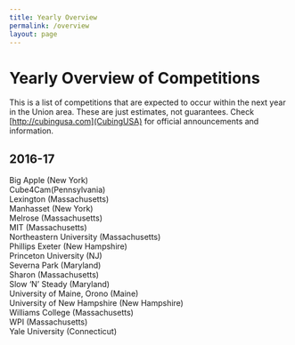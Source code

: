 ```yaml
---
title: Yearly Overview
permalink: /overview
layout: page
---
```


Yearly Overview of Competitions
===============================

This is a list of competitions that are expected to occur within the next year in the Union area. These are just estimates, not guarantees. Check [http://cubingusa.com](CubingUSA) for official announcements and information.

2016-17
-------

<div class="well winter">
Big Apple (New York)<br />
Cube4Cam(Pennsylvania)<br />
Lexington (Massachusetts)<br />
Manhasset (New York)<br />
Melrose (Massachusetts)<br />
MIT (Massachusetts)<br />
Northeastern University (Massachusetts)<br />
Phillips Exeter (New Hampshire)<br />
Princeton University (NJ)<br />
Severna Park (Maryland)<br />
Sharon (Massachusetts)<br />
Slow ‘N’ Steady (Maryland)<br />
University of Maine, Orono (Maine)<br />
University of New Hampshire (New Hampshire)<br />
Williams College (Massachusetts)<br />
WPI (Massachusetts)<br />
Yale University (Connecticut)<br />
</div>